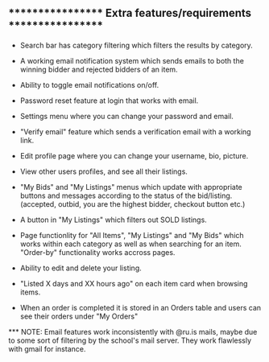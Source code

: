 


**************** Extra features/requirements ****************
-------------------------------------------------------------

* Search bar has category filtering which filters the results by category.

* A working email notification system which sends emails to 
  both the winning bidder and rejected bidders of an item. 

* Ability to toggle email notifications on/off.

* Password reset feature at login that works with email.

* Settings menu where you can change your password and email.

* "Verify email" feature which sends a verification email with a working link.

* Edit profile page where you can change your username, bio, picture.

* View other users profiles, and see all their listings.

* "My Bids" and "My Listings" menus which update with appropriate buttons and 
  messages according to the status of the bid/listing.
  (accepted, outbid, you are the highest bidder, checkout button etc.)

* A button in "My Listings" which filters out SOLD listings.

* Page functionlity for "All Items", "My Listings" and "My Bids" which works 
  within each category as well as when searching for an item.
  "Order-by" functionality works accross pages.

* Ability to edit and delete your listing.

* "Listed X days and XX hours ago" on each item card when browsing items.

* When an order is completed it is stored in an Orders table and users can see their orders under "My Orders"

*** NOTE: Email features work inconsistently with @ru.is mails, maybe due to some sort of filtering by the school's mail server. They work flawlessly with gmail for instance.